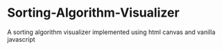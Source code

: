 # Sorting-Algorithm-Visualizer
A sorting algorithm visualizer implemented using html canvas and vanilla javascript
